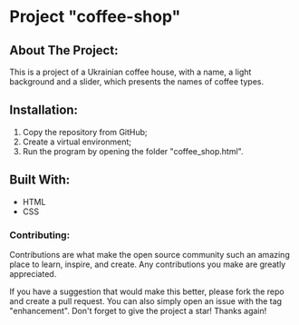 #  Project "coffee-shop"
## About The Project:</h3>
  This is a project of a Ukrainian coffee house, with a name, a light background and a slider, which presents the names of coffee types.
## Installation:
1. Copy the repository from GitHub;
2. Create a virtual environment;
3. Run the program by opening the folder "coffee_shop.html". 

## Built With:
  <ul>
    <li>HTML</li>
    <li>CSS</li>
  </ul>
  <h3>Contributing:</h3>
  <p>Contributions are what make the open source community such an amazing place to learn, inspire, and create. Any contributions you make are greatly appreciated.</p>
  <p>If you have a suggestion that would make this better, please fork the repo and create a pull request. You can also simply open an issue with the tag "enhancement". Don't forget to give the project a star! Thanks again!</p>
  
